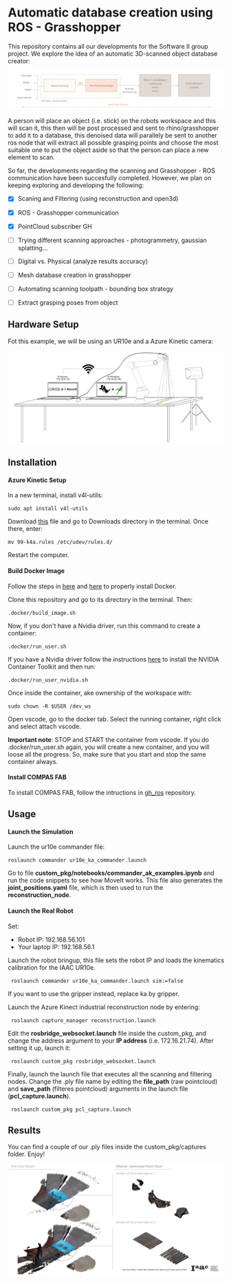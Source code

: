 
# Automatic database creation using ROS - Grasshopper

This repository contains all our developments for the Software II group project. We explore the idea of an automatic 3D-scanned object database creator: 

![Workflow](/z_images/workflow.png)

A person will place an object (i.e. stick) on the robots workspace and this will scan it, this then will be post processed  and sent to rhino/grasshopper to add it to a database, this denoised data will parallely be sent to another ros node that will extract all possible grasping points and choose the most suitable one to put the object aside so that the person can place a new element to scan.

So far, the developments regarding the scanning and Grasshopper - ROS communication have been succesfully completed. However, we plan on keeping exploring and developing the following:

- [x] Scaning and Filtering (using reconstruction and open3d)
- [x] ROS - Grasshopper communication
- [x] PointCloud subscriber GH
- [ ] Trying different scanning approaches - photogrammetry, gaussian splatting…
- [ ] Digital vs. Physical (analyze results accuracy)
- [ ] Mesh database creation in grasshopper
- [ ] Automating scanning toolpath - bounding box strategy
- [ ] Extract grasping poses from object


## Hardware Setup

Fot this example, we will be using an UR10e and a Azure Kinetic camera:

![Hardware Setup](/z_images/robot_diagram.png)

## Installation

#### Azure Kinetic Setup

In a new terminal, install v4l-utils:

  ```shell
  sudo apt install v4l-utils
  ```

Download [this](https://github.com/microsoft/Azure-Kinect-Sensor-SDK/blob/develop/scripts/99-k4a.rules) file and go to Downloads directory in the terminal. Once there, enter:

  ```shell
  mv 99-k4a.rules /etc/udev/rules.d/
  ```
Restart the computer.

#### Build Docker Image

Follow the steps in [here](https://docs.docker.com/engine/install/ubuntu/) and [here](https://docs.docker.com/engine/install/linux-postinstall/) to properly install Docker.

Clone this repository and go to its directory in the terminal. Then:

  ```shell
  .docker/build_image.sh
  ```

Now, if you don't have a Nvidia driver, run this command to create a container:

  ```shell
  .docker/run_user.sh
  ```

If you have a Nvidia driver follow the instructions [here](https://docs.nvidia.com/datacenter/cloud-native/container-toolkit/latest/install-guide.html) to install the NVIDIA Container Toolkit and then run:

  ```shell
  .docker/run_user_nvidia.sh
  ```

Once inside the container, ake ownership of the workspace with:


  ```shell
  sudo chown -R $USER /dev_ws
  ```

Open vscode, go to the docker tab. Select the running container, right click and select attach vscode.

**Important note**: STOP and START the container from vscode. If you do .docker/run_user.sh again, you will create a new container, and you will loose all the progress. So, make sure that you start and stop the same container always.

#### Install COMPAS FAB

To install COMPAS FAB, follow the intructions in [gh_ros](https://github.com/ainhoaarnaiz/gh_ros) repository.

## Usage

#### Launch the Simulation

Launch the ur10e commander file:
  ```shell
  roslaunch commander ur10e_ka_commander.launch
  ```

Go to file **custom_pkg/notebooks/commander_ak_examples.ipynb** and run the code snippets to see how MoveIt works. This file also generates the **joint_positions.yaml** file, which is then used to run the **reconstruction_node**.

 
#### Launch the Real Robot

Set:

- Robot IP: 192.168.56.101
- Your laptop IP: 192.168.56.1

Launch the robot bringup, this file sets the robot IP and loads the kinematics calibration for the IAAC UR10e.

 ```shell
  roslaunch commander ur10e_ka_commander.launch sim:=false
 ```

If you want to use the gripper instead, replace ka by gripper.

Launch the Azure Kinect industrial reconstruction node by entering:

 ```shell
  roslaunch capture_manager reconstruction.launch
 ```

Edit the **rosbridge_websocket.launch** file inside the custom_pkg, and change the address argument to your **IP address** (i.e. 172.16.21.74). After setting it up, launch it:

 ```shell
  roslaunch custom_pkg rosbridge_websocket.launch
 ```

Finally, launch the launch file that executes all the scanning and filtering nodes. Change the .ply file name by editing the **file_path** (raw pointcloud) and **save_path** (filteres pointcloud) arguments in the launch file (**pcl_capture.launch**).

 ```shell
  roslaunch custom_pkg pcl_capture.launch
 ```

## Results

You can find a couple of our .ply files inside the custom_pkg/captures folder. Enjoy!


![Results](/z_images/results.png)